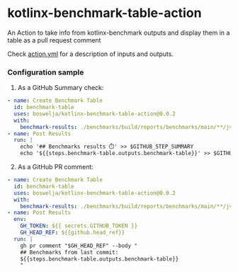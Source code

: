 # kotlinx-benchmark-table-action
An Action to take info from kotlinx-benchmark outputs and display them in a table as a pull request comment

Check [action.yml](action.yml) for a description of inputs and outputs.

### Configuration sample

1. As a GitHub Summary check:

```yml
- name: Create Benchmark Table
  id: benchmark-table
  uses: boswelja/kotlinx-benchmark-table-action@0.0.2
  with:
    benchmark-results: ./benchmarks/build/reports/benchmarks/main/**/jvm.json
- name: Post Results
  run: |
    echo '## Benchmarks results ⏱️' >> $GITHUB_STEP_SUMMARY
    echo '${{steps.benchmark-table.outputs.benchmark-table}}️' >> $GITHUB_STEP_SUMMARY
```

2. As a GitHub PR comment:

```yml
- name: Create Benchmark Table
  id: benchmark-table
  uses: boswelja/kotlinx-benchmark-table-action@0.0.2
  with:
    benchmark-results: ./benchmarks/build/reports/benchmarks/main/**/jvm.json
- name: Post Results
  env:
    GH_TOKEN: ${{ secrets.GITHUB_TOKEN }}
    GH_HEAD_REF: ${{github.head_ref}}
  run: |
    gh pr comment "$GH_HEAD_REF" --body "
    ## Benchmarks from last commit:
    ${{steps.benchmark-table.outputs.benchmark-table}}
    "
```
